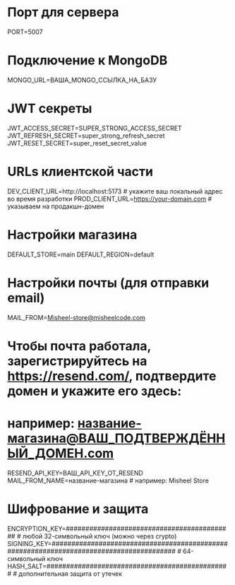 # Порт для сервера
PORT=5007

# Подключение к MongoDB
MONGO_URL=ВАША_MONGO_ССЫЛКА_НА_БАЗУ

# JWT секреты
JWT_ACCESS_SECRET=SUPER_STRONG_ACCESS_SECRET
JWT_REFRESH_SECRET=super_strong_refresh_secret
JWT_RESET_SECRET=super_reset_secret_value

# URLs клиентской части
DEV_CLIENT_URL=http://localhost:5173  # укажите ваш локальный адрес во время разработки
PROD_CLIENT_URL=https://your-domain.com  # указываем на продакшн-домен

# Настройки магазина
DEFAULT_STORE=main
DEFAULT_REGION=default

# Настройки почты (для отправки email)
MAIL_FROM=Misheel-store@misheelcode.com  
# Чтобы почта работала, зарегистрируйтесь на https://resend.com/, подтвердите домен и укажите его здесь:
# например: название-магазина@ВАШ_ПОДТВЕРЖДЁННЫЙ_ДОМЕН.com
RESEND_API_KEY=ВАШ_API_KEY_ОТ_RESEND
MAIL_FROM_NAME=название-магазина  # например: Misheel Store

# Шифрование и защита
ENCRYPTION_KEY=###########################################  # любой 32-символьный ключ (можно через crypto)
SIGNING_KEY=########################################################################################  # 64-символьный ключ
HASH_SALT=###############################################  # дополнительная защита от утечек
